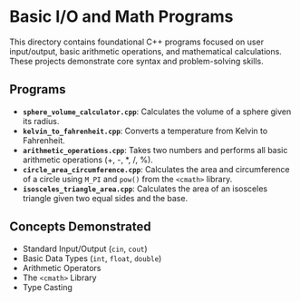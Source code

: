 # Basic I/O and Math Programs

This directory contains foundational C++ programs focused on user input/output, basic arithmetic operations, and mathematical calculations. These projects demonstrate core syntax and problem-solving skills.

## Programs

-   **`sphere_volume_calculator.cpp`**: Calculates the volume of a sphere given its radius.
-   **`kelvin_to_fahrenheit.cpp`**: Converts a temperature from Kelvin to Fahrenheit.
-   **`arithmetic_operations.cpp`**: Takes two numbers and performs all basic arithmetic operations (+, -, *, /, %).
-   **`circle_area_circumference.cpp`**: Calculates the area and circumference of a circle using `M_PI` and `pow()` from the `<cmath>` library.
-   **`isosceles_triangle_area.cpp`**: Calculates the area of an isosceles triangle given two equal sides and the base.

## Concepts Demonstrated
- Standard Input/Output (`cin`, `cout`)
- Basic Data Types (`int`, `float`, `double`)
- Arithmetic Operators
- The `<cmath>` Library
- Type Casting